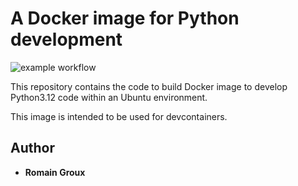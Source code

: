 A Docker image for Python development
=====================================

![example workflow](https://github.com/romaingroux/docker_python_dev/actions/workflows/docker-build-push.yaml/badge.svg)


This repository contains the code to build Docker image to develop Python3.12 code within an Ubuntu environment. 

This image is intended to be used for devcontainers.

## Author

* **Romain Groux**

